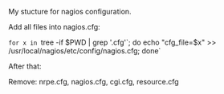 My stucture for nagios configuration.

Add all files into nagios.cfg:

`for x in `tree -if $PWD | grep '.cfg'`; do echo "cfg_file=$x" >> /usr/local/nagios/etc/config/nagios.cfg; done`

After that:

Remove: nrpe.cfg, nagios.cfg, cgi.cfg, resource.cfg

